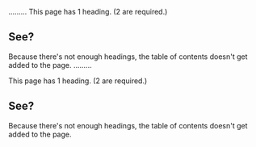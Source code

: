 .........
This page has 1 heading. (2 are required.)
## See?
Because there's not enough headings, the table of contents doesn't get added to the page.
.........
<p>This page has 1 heading. (2 are required.)</p>
<h2 id="see">See?</h2>
<p>Because there's not enough headings, the table of contents doesn't get added to the page.</p>
